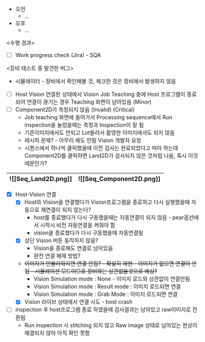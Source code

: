 - 오전
	- ...
- 오후
	- ...

<수행 경과>
- [ ] Work progress check (Jira) - SQA

<장비 테스트 중 발견한 버그> 
- 시뮬레이터 - 장비에서 확인해볼 것, 체크한 것은 장비에서 발생하지 않음
- [ ] Host Vision 연결된 상태에서 Vision Job Teaching 중에 Host 프로그램이 종료되어 연결이 끊기는 경우 Teaching 화면이 남아있음 (Minor)
- [ ] Component2D가 측정되지 않음 (Invalid) (Critical)
	- Job teaching 화면에 들어가서 Processing sequence에서 Run inspection을 눌렀을때는 측정과 Inspection이 잘 됨
	- 기존이미지에서도 안되고 Lot돌려서 촬영한 이미지에서도 되지 않음
	- 레시피 문제? - 아무리 해도 안됨 Vision 개발자 요청
	- 시퀀스에서 하나씩 클릭했을때 이전 검사는 완료되었다고 떠야 하는데 Component2D를 클릭하면 Land2D가 검사되지 않은 것처럼 나옴, 혹시 이것 때문인가?

| ![[Seq_Land2D.png]] | ![[Seq_Component2D.png]] |
| :-----------------: | :----------------------: |

- [x] Host-Vision 연결
	- [x] Host와 Vision을 연결했다가 Vision프로그램을 종료하고 다시 실행했을때 자동으로 재연결이 되지 않는다?
		- host를 종료했다가 다시 구동했을때는 자동연결이 되지 않음 - pear옵션에서 시작시 비전 자동연결을 켜줘야 함
		- vision을 종료했다가 다시 구동했을때 자동연결됨
	- [x] 상단 Vision 버튼 동작하지 않음?
		- Vision을 종료해도 연결로 남아있음
		- 완전 연결 해제 방법?
	- ~~이미지가 안불러와지면 연결 안됨? - 확실히 재현 - 이미지가 없으면 연결이 안됨 - 시뮬레이션 모드이므로 장비와는 상관없을것으로 예상?~~
		- Vision Simulation mode : None - 이미지 로드와 상관없이 연결안됨
		- Vision Simulation mode : Result mode : 이미지 로드되면 연결
		- Vision Simulation mode : Grab Mode : 이미지 로드되면 연결
	- [x] Vision 라이브 상태에서 연결 시도 - host crash
- [ ] inspection 후 host프로그램 종료 하였을때 검사결과는 남아있고 raw이미지로 전환됨
	- Run inspection 시 stitching 되지 않고 Raw image 상태로 남아있는 현상이 해결되지 않아 아직 확인 못함